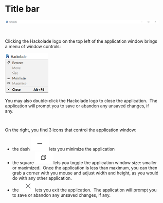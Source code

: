 # Title bar

![Image](<lib/Title%20bar.png>)

&nbsp;

Clicking the Hackolade logo on the top left of the application window brings a menu of window controls:

![Title bar - window menu](<lib/Title%20bar%20-%20window%20menu.png>)

You may also double-click the Hackolade logo to close the application.&nbsp; The application will prompt you to save or abandon any unsaved changes, if any.

&nbsp;

On the right, you find 3 icons that control the application window:

* the dash ![Image](<lib/Title%20bar%20-%20Minimize%20application%20window.png>)lets you minimize the application
* the square ![Image](<lib/Title%20bar%20-%20Maximize%20application%20window.png>)lets you toggle the application window size: smaller or maximized.&nbsp; Once the application is less than maximum, you can then grab a corner with you mouse and adjust width and height, as you would do with any other application.
* the ![Image](<lib/Title%20bar%20-%20Application%20exit.png>)lets you exit the application.&nbsp; The application will prompt you to save or abandon any unsaved changes, if any.

